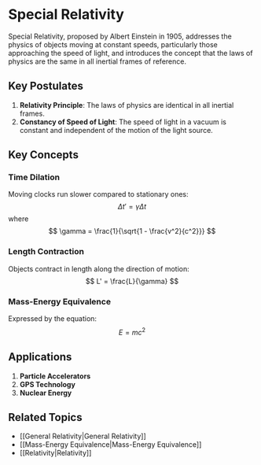 # Special Relativity

Special Relativity, proposed by Albert Einstein in 1905, addresses the physics of objects moving at constant speeds, particularly those approaching the speed of light, and introduces the concept that the laws of physics are the same in all inertial frames of reference.

## Key Postulates

1. **Relativity Principle**: The laws of physics are identical in all inertial frames.
2. **Constancy of Speed of Light**: The speed of light in a vacuum is constant and independent of the motion of the light source.

## Key Concepts

### Time Dilation
Moving clocks run slower compared to stationary ones:
$$ \Delta t' = \gamma \Delta t $$
where $$ \gamma = \frac{1}{\sqrt{1 - \frac{v^2}{c^2}}} $$

### Length Contraction
Objects contract in length along the direction of motion:
$$ L' = \frac{L}{\gamma} $$

### Mass-Energy Equivalence
Expressed by the equation:
$$ E = mc^2 $$

## Applications

1. **Particle Accelerators**
2. **GPS Technology**
3. **Nuclear Energy**

## Related Topics

- [[General Relativity|General Relativity]]
- [[Mass-Energy Equivalence|Mass-Energy Equivalence]]
- [[Relativity|Relativity]]
